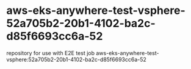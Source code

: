# aws-eks-anywhere-test-vsphere-52a705b2-20b1-4102-ba2c-d85f6693cc6a-52
repository for use with E2E test job aws-eks-anywhere-test-vsphere:52a705b2-20b1-4102-ba2c-d85f6693cc6a-52
